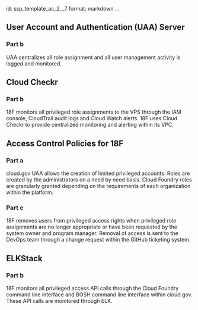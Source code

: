 id: ssp_template_ac_2__7
format: markdown
...
## User Account and Authentication (UAA) Server

### Part b

UAA centralizes all role assignment and all user management activity is logged and monitored.
## Cloud Checkr

### Part b

18F monitors all privileged role assignments to the VPS through the IAM console, CloudTrail audit logs and Cloud Watch alerts. 18F uses Cloud Checkr to provide centralized monitoring and alerting within its VPC.
## Access Control Policies for 18F

### Part a

cloud.gov UAA allows the creation of limited privileged accounts.
Roles are created by the administrators on a need by need basis.
Cloud Foundry roles are granularly granted depending on the requirements
of each organization within the platform.

### Part c

18F removes users from privileged access rights when privileged role assignments are no longer appropriate or have been requested by the system owner and program manager. Removal of access is sent to the DevOps team through a change request within the GitHub ticketing system.
## ELKStack

### Part b

18F monitors all privileged access API calls through the Cloud Foundry command line interface and BOSH command line interface within cloud.gov. These API calls are monitored through ELK.
